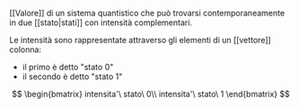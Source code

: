 [[Valore]] di un sistema quantistico che può trovarsi contemporaneamente in due [[stato|stati]] con intensità complementari.

Le intensità sono rappresentate attraverso gli elementi di un [[vettore]] colonna: 
- il primo è detto "stato $0$"
- il secondo è detto "stato $1$"

$$
\begin{bmatrix}
	intensita'\ stato\ 0\\
	intensita'\ stato\ 1
\end{bmatrix}
$$
